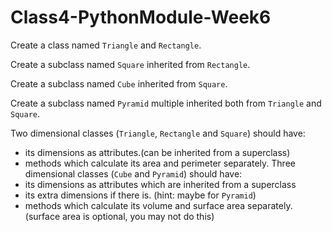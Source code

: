 # Class4-PythonModule-Week6

Create a class named `Triangle` and  `Rectangle`.

Create a subclass named `Square` inherited from `Rectangle`.

Create a subclass named `Cube` inherited from `Square`.

Create a subclass named `Pyramid` multiple inherited both from `Triangle` and `Square`.

Two dimensional classes (`Triangle`, `Rectangle` and `Square`) should have:
*	its dimensions as attributes.(can be inherited from a superclass) 
*	methods which calculate its area and perimeter separately.
Three dimensional classes (`Cube` and `Pyramid`) should have:
*	its dimensions as attributes which are inherited from a superclass
*	its extra dimensions if there is. (hint: maybe for `Pyramid`)
*	methods which calculate its volume and surface area separately. (surface area is optional, you may not do this) 
